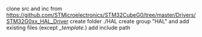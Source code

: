 

clone src and inc from https://github.com/STMicroelectronics/STM32CubeG0/tree/master/Drivers/STM32G0xx_HAL_Driver
create folder ./HAL
create group "HAL" and add existing files (except *_template.*)
add include path
